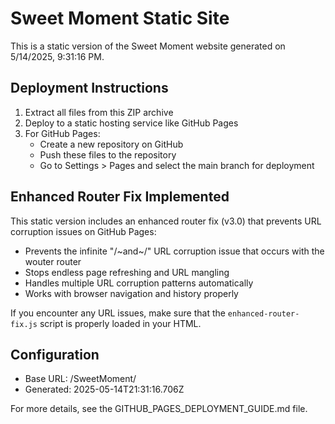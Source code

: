 # Sweet Moment Static Site

This is a static version of the Sweet Moment website generated on 5/14/2025, 9:31:16 PM.

## Deployment Instructions

1. Extract all files from this ZIP archive
2. Deploy to a static hosting service like GitHub Pages
3. For GitHub Pages:
   - Create a new repository on GitHub
   - Push these files to the repository
   - Go to Settings > Pages and select the main branch for deployment

## Enhanced Router Fix Implemented

This static version includes an enhanced router fix (v3.0) that prevents URL corruption issues on GitHub Pages:

- Prevents the infinite "/~and~/" URL corruption issue that occurs with the wouter router
- Stops endless page refreshing and URL mangling
- Handles multiple URL corruption patterns automatically
- Works with browser navigation and history properly

If you encounter any URL issues, make sure that the `enhanced-router-fix.js` script is properly loaded in your HTML.

## Configuration

- Base URL: /SweetMoment/
- Generated: 2025-05-14T21:31:16.706Z

For more details, see the GITHUB_PAGES_DEPLOYMENT_GUIDE.md file.

